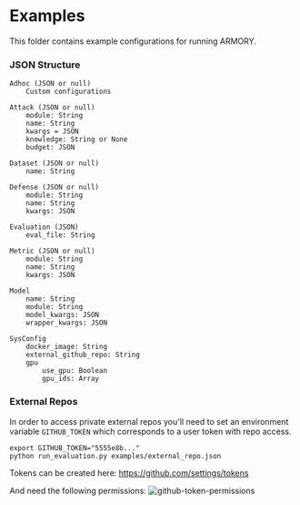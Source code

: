 # Examples

This folder contains example configurations for running ARMORY.


### JSON Structure
```
Adhoc (JSON or null)
    Custom configurations

Attack (JSON or null)
    module: String 
    name: String
    kwargs = JSON
    knowledge: String or None
    budget: JSON

Dataset (JSON or null)
    name: String

Defense (JSON or null)
    module: String
    name: String
    kwargs: JSON

Evaluation (JSON)
    eval_file: String

Metric (JSON or null)
    module: String
    name: String
    kwargs: JSON

Model
    name: String
    module: String
    model_kwargs: JSON
    wrapper_kwargs: JSON

SysConfig
    docker_image: String
    external_github_repo: String
    gpu
        use_gpu: Boolean
        gpu_ids: Array 
```

### External Repos
In order to access private external repos you'll need to set an 
environment variable `GITHUB_TOKEN` which corresponds to a user token 
with repo access.

```
export GITHUB_TOKEN="5555e8b..."
python run_evaluation.py examples/external_repo.json
```

Tokens can be created here:
https://github.com/settings/tokens

And need the following permissions:
![github-token-permissions](https://user-images.githubusercontent.com/18154355/72368576-5aa1c180-36cc-11ea-9c2d-b7b1ca750018.png)
